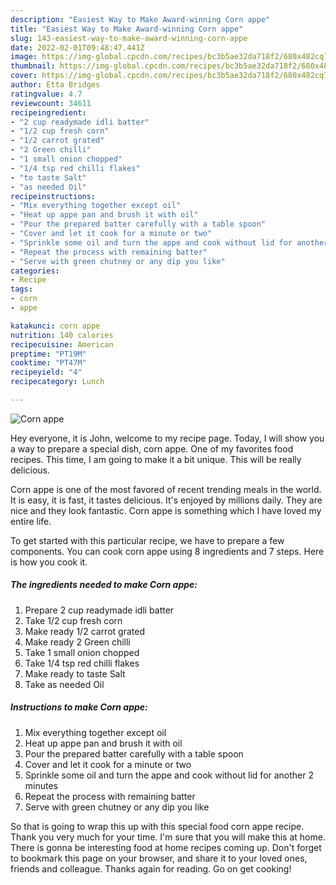 ```yaml
---
description: "Easiest Way to Make Award-winning Corn appe"
title: "Easiest Way to Make Award-winning Corn appe"
slug: 143-easiest-way-to-make-award-winning-corn-appe
date: 2022-02-01T09:48:47.441Z
image: https://img-global.cpcdn.com/recipes/bc3b5ae32da718f2/680x482cq70/corn-appe-recipe-main-photo.jpg
thumbnail: https://img-global.cpcdn.com/recipes/bc3b5ae32da718f2/680x482cq70/corn-appe-recipe-main-photo.jpg
cover: https://img-global.cpcdn.com/recipes/bc3b5ae32da718f2/680x482cq70/corn-appe-recipe-main-photo.jpg
author: Etta Bridges
ratingvalue: 4.7
reviewcount: 34611
recipeingredient:
- "2 cup readymade idli batter"
- "1/2 cup fresh corn"
- "1/2 carrot grated"
- "2 Green chilli"
- "1 small onion chopped"
- "1/4 tsp red chilli flakes"
- "to taste Salt"
- "as needed Oil"
recipeinstructions:
- "Mix everything together except oil"
- "Heat up appe pan and brush it with oil"
- "Pour the prepared batter carefully with a table spoon"
- "Cover and let it cook for a minute or two"
- "Sprinkle some oil and turn the appe and cook without lid for another 2 minutes"
- "Repeat the process with remaining batter"
- "Serve with green chutney or any dip you like"
categories:
- Recipe
tags:
- corn
- appe

katakunci: corn appe 
nutrition: 140 calories
recipecuisine: American
preptime: "PT19M"
cooktime: "PT47M"
recipeyield: "4"
recipecategory: Lunch

---
```



![Corn appe](https://img-global.cpcdn.com/recipes/bc3b5ae32da718f2/680x482cq70/corn-appe-recipe-main-photo.jpg)

Hey everyone, it is John, welcome to my recipe page. Today, I will show you a way to prepare a special dish, corn appe. One of my favorites food recipes. This time, I am going to make it a bit unique. This will be really delicious.



Corn appe is one of the most favored of recent trending meals in the world. It is easy, it is fast, it tastes delicious. It's enjoyed by millions daily. They are nice and they look fantastic. Corn appe is something which I have loved my entire life.


To get started with this particular recipe, we have to prepare a few components. You can cook corn appe using 8 ingredients and 7 steps. Here is how you cook it.

<!--inarticleads1-->

##### The ingredients needed to make Corn appe:

1. Prepare 2 cup readymade idli batter
1. Take 1/2 cup fresh corn
1. Make ready 1/2 carrot grated
1. Make ready 2 Green chilli
1. Take 1 small onion chopped
1. Take 1/4 tsp red chilli flakes
1. Make ready to taste Salt
1. Take as needed Oil




<!--inarticleads2-->

##### Instructions to make Corn appe:

1. Mix everything together except oil
1. Heat up appe pan and brush it with oil
1. Pour the prepared batter carefully with a table spoon
1. Cover and let it cook for a minute or two
1. Sprinkle some oil and turn the appe and cook without lid for another 2 minutes
1. Repeat the process with remaining batter
1. Serve with green chutney or any dip you like




So that is going to wrap this up with this special food corn appe recipe. Thank you very much for your time. I'm sure that you will make this at home. There is gonna be interesting food at home recipes coming up. Don't forget to bookmark this page on your browser, and share it to your loved ones, friends and colleague. Thanks again for reading. Go on get cooking!
